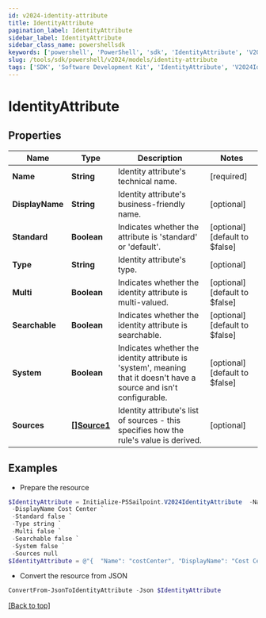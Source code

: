```yaml
---
id: v2024-identity-attribute
title: IdentityAttribute
pagination_label: IdentityAttribute
sidebar_label: IdentityAttribute
sidebar_class_name: powershellsdk
keywords: ['powershell', 'PowerShell', 'sdk', 'IdentityAttribute', 'V2024IdentityAttribute'] 
slug: /tools/sdk/powershell/v2024/models/identity-attribute
tags: ['SDK', 'Software Development Kit', 'IdentityAttribute', 'V2024IdentityAttribute']
---
```



# IdentityAttribute

## Properties

Name | Type | Description | Notes
------------ | ------------- | ------------- | -------------
**Name** | **String** | Identity attribute's technical name. | [required]
**DisplayName** | **String** | Identity attribute's business-friendly name. | [optional] 
**Standard** | **Boolean** | Indicates whether the attribute is 'standard' or 'default'. | [optional] [default to $false]
**Type** | **String** | Identity attribute's type. | [optional] 
**Multi** | **Boolean** | Indicates whether the identity attribute is multi-valued. | [optional] [default to $false]
**Searchable** | **Boolean** | Indicates whether the identity attribute is searchable. | [optional] [default to $false]
**System** | **Boolean** | Indicates whether the identity attribute is 'system', meaning that it doesn't have a source and isn't configurable. | [optional] [default to $false]
**Sources** | [**[]Source1**](source1) | Identity attribute's list of sources - this specifies how the rule's value is derived. | [optional] 

## Examples

- Prepare the resource
```powershell
$IdentityAttribute = Initialize-PSSailpoint.V2024IdentityAttribute  -Name costCenter `
 -DisplayName Cost Center `
 -Standard false `
 -Type string `
 -Multi false `
 -Searchable false `
 -System false `
 -Sources null
$IdentityAttribute = @"{  "Name": "costCenter", "DisplayName": "Cost Center", "Standard": false, "Type": "string", "Multi": false, "Searchable": false, "System": false, "Sources": null }"@
```

- Convert the resource from JSON
```powershell
ConvertFrom-JsonToIdentityAttribute -Json $IdentityAttribute
```


[[Back to top]](#) 

